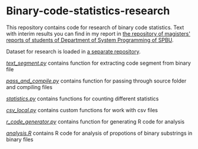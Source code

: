 # Binary-code-statistics-research
This repository contains code for research of binary code statistics. Text with interim results you can find in my report in [the repository of magisters' reports of students of Department of System Programming of SPBU](https://github.com/spbu-se/mag_practices_2021-2023).

Dataset for research is loaded in [a separate repository](https://github.com/IvanArkhipov1999/Binaries-dataset).

[*text_segment.py*](https://github.com/IvanArkhipov1999/Binary-code-statistics-research/blob/main/text_segment.py) contains function for extracting code segment from binary file

[*pass_and_compile.py*](https://github.com/IvanArkhipov1999/Binary-code-statistics-research/blob/main/pass_and_compile.py) contains function for passing through source folder and compiling files

[*statistics.py*](https://github.com/IvanArkhipov1999/Binary-code-statistics-research/blob/main/statistics.py) contains functions for counting different statistics

[*csv_local.py*](https://github.com/IvanArkhipov1999/Binary-code-statistics-research/blob/main/csv_local.py) contains custom functions for work with csv files

[*r_code_generator.py*](https://github.com/IvanArkhipov1999/Binary-code-statistics-research/blob/main/r_code_generator.py) contains function for generating R code for analysis

[*analysis.R*](https://github.com/IvanArkhipov1999/Binary-code-statistics-research/blob/main/analysis.R) contains R code for analysis of propotions of binary substrings in binary files
